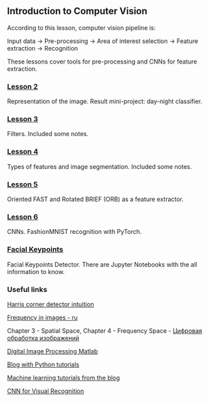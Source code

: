 ## Introduction to Computer Vision

According to this lesson, computer vision pipeline is: 

Input data -> Pre-processing -> Area of interest selection -> Feature extraction -> Recognition

These lessons cover tools for pre-processing and CNNs for feature extraction.

### [Lesson 2](https://github.com/wildOsprey/nano-cv/tree/master/Introduction%20to%20Computer%20Vision/Lesson2)
Representation of the image. Result mini-project: day-night classifier.

### [Lesson 3](https://github.com/wildOsprey/nano-cv/tree/master/Introduction%20to%20Computer%20Vision/Lesson3)
Filters. Included some notes.

### [Lesson 4](https://github.com/wildOsprey/nano-cv/tree/master/Introduction%20to%20Computer%20Vision/Lesson4)
Types of features and image segmentation. Included some notes.

### [Lesson 5](https://github.com/wildOsprey/nano-cv/tree/master/Introduction%20to%20Computer%20Vision/Lesson5)
Oriented FAST and Rotated BRIEF (ORB) as a feature extractor.

### [Lesson 6](https://github.com/wildOsprey/nano-cv/tree/master/Introduction%20to%20Computer%20Vision/Lesson6)
CNNs. FashionMNIST recognition with PyTorch.

### [Facial Keypoints](https://github.com/wildOsprey/nano-cv/tree/master/Introduction%20to%20Computer%20Vision/P1_Facial_Keypoints)
Facial Keypoints Detector. There are Jupyter Notebooks with the all information to know.

### Useful links
[Harris corner detector intuition](http://www.cse.psu.edu/~rtc12/CSE486/lecture06.pdf)

[Frequency in images - ru](https://askentire.net/q/%D0%A7%D1%82%D0%BE-%D0%BE%D0%B7%D0%BD%D0%B0%D1%87%D0%B0%D0%B5%D1%82-%D1%87%D0%B0%D1%81%D1%82%D0%BE%D1%82%D0%B0-%D0%B2-%D0%B8%D0%B7%D0%BE%D0%B1%D1%80%D0%B0%D0%B6%D0%B5%D0%BD%D0%B8%D0%B8-24895905329)

Chapter 3 - Spatial Space, Chapter 4 - Frequency Space - [Цифровая обработка изображений](https://drive.google.com/file/d/0BzlKwRtnMAoGYS1MVXE3NUlVcVU/view)

[Digital Image Processing Matlab](https://www.mathworks.com/discovery/digital-image-processing.html)

[Blog with Python tutorials](https://ujjwalkarn.me/2016/05/30/a-curated-list-of-python-tutorials-for-data-science-nlp-and-machine-learning/)

[Machine learning tutorials from the blog](https://github.com/ujjwalkarn/Machine-Learning-Tutorials/blob/master/README.md)

[CNN for Visual Recognition](http://cs231n.stanford.edu/)
